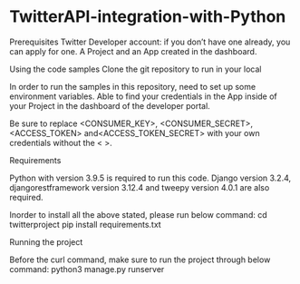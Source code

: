 # TwitterAPI-integration-with-Python

Prerequisites
Twitter Developer account: if you don’t have one already, you can apply for one.
A Project and an App created in the dashboard.

Using the code samples
Clone the git repository to run in your local

In order to run the samples in this repository, need to set up some environment variables. Able to find your credentials in the App inside of your Project in the dashboard of the developer portal.

Be sure to replace <CONSUMER_KEY>, <CONSUMER_SECRET>, <ACCESS_TOKEN> and<ACCESS_TOKEN_SECRET> with your own credentials without the < >.

Requirements

Python with version 3.9.5 is required to run this code. Django version 3.2.4, djangorestframework version 3.12.4 and tweepy version 4.0.1 are also required.

Inorder to install all the above stated, please run below command:
cd twitterproject
pip install requirements.txt

Running the project

Before the curl command, make sure to run the project through below command:
python3 manage.py runserver
